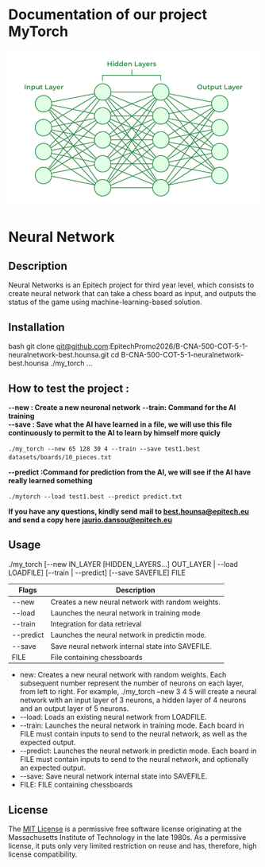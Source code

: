 # Documentation of our project MyTorch


![Image about Neural Network project.](./neural.png)
# Neural Network

## Description

Neural Networks is an Epitech project for third year level, which consists to create neural network that can take a chess board as input, and outputs the status of the game using machine-learning-based solution.

## Installation

bash
git clone git@github.com:EpitechPromo2026/B-CNA-500-COT-5-1-neuralnetwork-best.hounsa.git
cd B-CNA-500-COT-5-1-neuralnetwork-best.hounsa
./my_torch ...

## How to test the project : 

**--new : Create a new neuronal network**
**--train: Command for the AI training**  
**--save : Save what the AI have learned in a file, we will use this file continuously to permit to the AI to learn by himself more quicly**


``` ./my_torch --new 65 128 30 4 --train --save test1.best datasets/boards/10_pieces.txt ```

**--predict :Command for prediction from the AI, we will see if the AI have really learned something**

``` ./mytorch --load test1.best --predict predict.txt ```


**If you have any questions, kindly send mail to best.hounsa@epitech.eu and send a copy here jaurio.dansou@epitech.eu**


## Usage

./my_torch [--new IN_LAYER [HIDDEN_LAYERS...] OUT_LAYER | --load LOADFILE] [--train | --predict] [--save SAVEFILE] FILE

| Flags          | Description                                          |
| ---------      | ---------------------------------------------------- |
| --new          | Creates a new neural network with random weights.    |
| --load         | Launches the neural network in training mode         |
| --train        | Integration for data retrieval                       |
| --predict      | Launches the neural network in predictin mode.       |
| --save         | Save neural network internal state into SAVEFILE.    |
| FILE           | File containing chessboards                          |

- new: Creates a new neural network with random weights.
Each subsequent number represent the number of neurons on each layer, from left to right. For example, ./my_torch –new 3 4 5 will create a neural network with an input layer of 3 neurons, a hidden layer of 4 neurons and an output layer of 5 neurons.
- --load: Loads an existing neural network from LOADFILE.
- --train: Launches the neural network in training mode. Each board in FILE must contain inputs to send to the neural network, as well as the expected output.
- --predict: Launches the neural network in predictin mode. Each board in FILE must contain inputs to send to the neural network, and optionally an expected output.
- --save: Save neural network internal state into SAVEFILE.
- FILE: FILE containing chessboards

## License

The [MIT License](https://choosealicense.com/licenses/mit/) is a permissive free software license originating at the Massachusetts Institute of Technology in the late 1980s. As a permissive license, it puts only very limited restriction on reuse and has, therefore, high license compatibility.